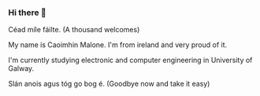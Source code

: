 ### Hi there 👋

Céad míle fáilte. (A thousand welcomes)

My name is Caoimhin Malone. I'm from ireland and very proud of it.

I'm currently studying electronic and computer engineering in University of Galway.


<!--
**PhoenixMan1/PhoenixMan1** is a ✨ _special_ ✨ repository because its `README.md` (this file) appears on your GitHub profile.

Here are some ideas to get you started:

- 🔭 I’m currently working on ...
- 🌱 I’m currently learning ...
- 👯 I’m looking to collaborate on ...
- 🤔 I’m looking for help with ...
- 💬 Ask me about ...
- 📫 How to reach me: ...
- 😄 Pronouns: ...
- ⚡ Fun fact: ...
-->
Slán anois agus tóg go bog é. (Goodbye now and take it easy)

